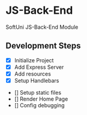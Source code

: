 # JS-Back-End

SoftUni JS-Back-End Module

## Development Steps

- [x] Initialize Project
- [x] Add Express Server
- [x] Add resources
- [x] Setup Handlebars
- [] Setup static files
- [] Render Home Page
- [] Config debugging
